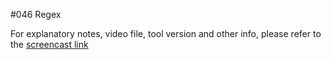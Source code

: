 #046 Regex

For explanatory notes, video file, tool version and other info, please refer to the [screencast link](http://build-podcast.com/regex/)
